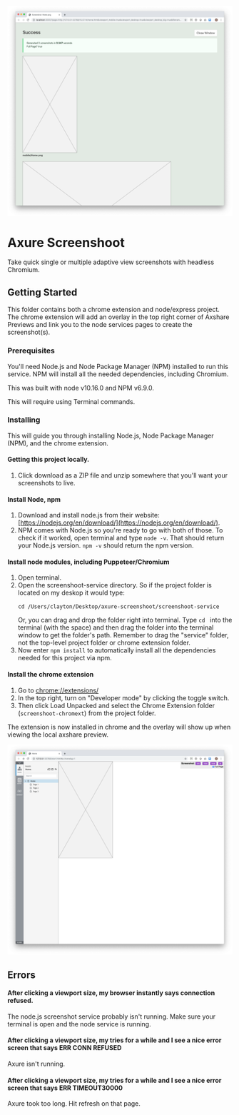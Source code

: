 ![Chrome Output](readme_assets/preview_multiple.png)

# Axure Screenshoot

Take quick single or multiple adaptive view screenshots with headless Chromium.

## Getting Started

This folder contains both a chrome extension and node/express project. 
The chrome extension will add an overlay in the top right corner of Axshare Previews and link you to the node services pages to create the screenshot(s).

### Prerequisites

You'll need Node.js and Node Package Manager (NPM) installed to run this service. NPM will install all the needed dependencies, including Chromium.

This was built with node v10.16.0 and NPM v6.9.0.

This will require using Terminal commands.


### Installing

This will guide you through installing Node.js, Node Package Manager (NPM), and the chrome extension.


#### Getting this project locally. 
1. Click download as a ZIP file and unzip somewhere that you'll want your screenshots to live. 


#### Install Node, npm
1. Download and install node.js from their website: [https://nodejs.org/en/download/](https://nodejs.org/en/download/).
2. NPM comes with Node.js so you're ready to go with both of those. To check if it worked, open terminal and type `node -v`. That should return your Node.js version. `npm -v` should return the npm version.


#### Install node modules, including Puppeteer/Chromium
1. Open terminal. 
2. Open the screenshoot-service directory. So if the project folder is located on my deskop it would type:
	```
	cd /Users/clayton/Desktop/axure-screenshoot/screenshoot-service
	```
	Or, you can drag and drop the folder right into terminal. Type `cd ` into the terminal (with the space) and then drag the folder into the terminal window to get the folder's path. Remember to drag the "service" folder, not the top-level project folder or chrome extension folder.
3. Now enter `npm install` to automatically install all the dependencies needed for this project via npm. 

#### Install the chrome extension

1. Go to [chrome://extensions/](chrome://extensions/)
2. In the top right, turn on "Developer mode" by clicking the toggle switch.
3. Then click Load Unpacked and select the Chrome Extension folder (`screenshoot-chromext`) from the project folder.

The extension is now installed in chrome and the overlay will show up when viewing the local axshare preview.

![Chrome Output](readme_assets/preview_share.png)

## Errors

#### After clicking a viewport size, my browser instantly says connection refused.
The node.js screenshot service probably isn't running. Make sure your terminal is open and the node service is running. 

#### After clicking a viewport size, my tries for a while and I see a nice error screen that says ERR CONN REFUSED
Axure isn't running. 

#### After clicking a viewport size, my tries for a while and I see a nice error screen that says ERR TIMEOUT30000
Axure took too long. Hit refresh on that page.